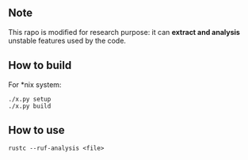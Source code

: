## Note
This rapo is modified for research purpose: it can **extract and analysis** unstable features used by the code.

## How to build
For *nix system:
```
./x.py setup
./x.py build
```

## How to use
```
rustc --ruf-analysis <file>
```